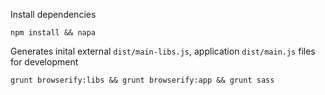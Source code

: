 
Install dependencies

    npm install && napa


Generates inital external `dist/main-libs.js`, application `dist/main.js` files for development
    
    grunt browserify:libs && grunt browserify:app && grunt sass
